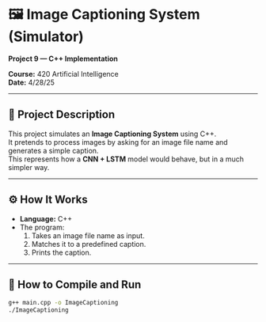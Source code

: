 # 🖼️ Image Captioning System (Simulator)
**Project 9 —  C++ Implementation**

**Course:** 420 Artificial Intelligence  
**Date:** 4/28/25

---

## 📖 **Project Description**
This project simulates an **Image Captioning System** using C++.  
It pretends to process images by asking for an image file name and generates a simple caption.  
This represents how a **CNN + LSTM** model would behave, but in a much simpler way.

---

## ⚙️ **How It Works**
- **Language:** C++
- The program:
  1. Takes an image file name as input.
  2. Matches it to a predefined caption.
  3. Prints the caption.

---

## 🚀 **How to Compile and Run**
```bash
g++ main.cpp -o ImageCaptioning
./ImageCaptioning
```


